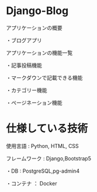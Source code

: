 # Django-Blog
アプリケーションの概要

・ブログアプリ

アプリケーションの機能一覧

・記事投稿機能

・マークダウンで記載できる機能

・カテゴリー機能

・ページネーション機能

# 仕様している技術

使用言語 : Python, HTML, CSS

フレームワーク : Django,Bootstrap5

・DB : PostgreSQL,pg-admin4

・コンテナ ： Docker
